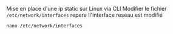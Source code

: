 Mise en place d'une ip static sur Linux via CLI
Modifier le fichier ```/etc/network/interfaces``` repere ll'interface reseau est modifié

```nano /etc/network/interfaces```
